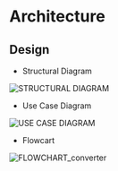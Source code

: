 # Architecture

## Design
* Structural Diagram


![STRUCTURAL DIAGRAM](https://user-images.githubusercontent.com/42488087/154494441-65a4e3a0-2cdd-4aaf-b0ea-563f95c8f6e7.PNG)

* Use Case Diagram


![USE CASE DIAGRAM](https://user-images.githubusercontent.com/42488087/154494501-caa1f19f-afb3-4a85-990f-8d609d93815b.PNG)

* Flowcart


![FLOWCHART_converter](https://user-images.githubusercontent.com/42488087/154497049-3b12d752-a03b-4aa2-8af8-a93528085b26.PNG)
